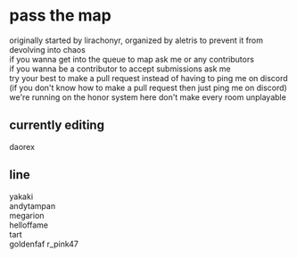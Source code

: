 # pass the map
originally started by lirachonyr, organized by aletris to prevent it from devolving into chaos <br/>
if you wanna get into the queue to map ask me or any contributors <br/>
if you wanna be a contributor to accept submissions ask me <br/>
try your best to make a pull request instead of having to ping me on discord <br/>
(if you don't know how to make a pull request then just ping me on discord) <br/>
we're running on the honor system here don't make every room unplayable <br/>

 ## currently editing
 daorex 

 ## line
  yakaki <br/>
  andytampan <br/>
  megarion <br/>
  helloffame <br/>
  tart <br/>
  goldenfaf
  r_pink47
